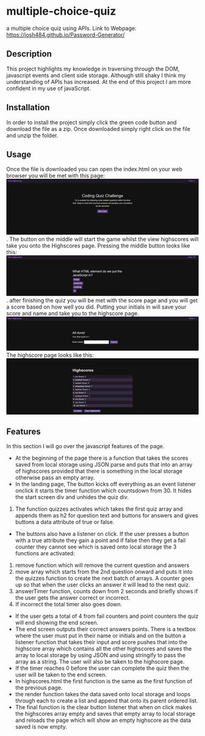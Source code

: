 # multiple-choice-quiz
a multiple choice quiz using APIs. 
Link to Webpage: https://josh484.github.io/Password-Generator/
## Description 
This project highlights my knowledge in traversing through the DOM, javascript events and client side storage.
Although still shaky I think my understanding of APIs has increased.
At the end of this project I am more confident in my use of javaScript. 
## Installation
In order to install the project simply click the green code button and download the file as a zip. 
Once downloaded simply right click on the file and unzip the folder.
## Usage 
Once the file is downloaded you can open the index.html on your web browser you will be met with this page:
![Quiz Landing page](assets/images/frontpage.png).
The button on the middle will start the game whilst the view highscores will take you onto the Highscores page. 
Pressing the middle button looks like this: 
![Quiz Start](assets/images/quizStart.png).
after finishing the quiz you will be met with the score page and you will get a score based on how well you did. 
Putting your initials in will save your score and name and take you to the highscore page.
![Quiz End](./assets/images/quizEnd.png)
The highscore page looks like this:
![High Scores](./assets/images/highScores.png)
## Features
In this section I will go over the javascript features of the page.
- At the beginning of the page there is a function that takes the scores saved from local storage using JSON.parse and puts that into an array of highscores provided that there is something in the local storage otherwise pass an empty array.
- In the landing page, The button kicks off everything as an event listener onclick it starts the timer function which countsdown from 30. It hides the start screen div and unhides the quiz div. 
1. The function quizzes activates which takes the first quiz array and appends them as h2 for question text and buttons for answers and gives buttons a data attribute of true or false.
- The buttons also have a listener on click. If the user presses a button with a true attribute they gain a point and if false then they get a fail counter they cannot see which is saved onto local storage the 3 functions are activated:
1. remove function which will remove the current question and answers
2. move array which starts from the 2nd question onward and puts it into the quizzes function to create the next batch of arrays. A counter goes up so that when the user clicks an answer it will lead to the next quiz.
3. answerTimer function, counts down from 2 seconds and briefly shows if the user gets the answer correct or incorrect. 
4. If incorrect the total timer also goes down.
- If the user gets a total of 4 from fail counters and point counters the quiz will end showing the end screen. 
- The end screen outputs their correct answers points. There is a textbox where the user must put in their name or initials and on the button a listener function that takes their input and score pushes that into the highscore array which contains all the other highscores and saves the array to local storage by using JSON and using stringify to pass the array as a string. The user will also be taken to the highscore page.
- If the timer reaches 0 before the user can complete the quiz then the user will be taken to the end screen.
- In highscores.html the first function is the same as the first function of the previous page.
- the render function takes the data saved onto local storage and loops through each to create a list and append that onto its parent ordered list.
- The final function is the clear button listener that when on click makes the highscores array empty and saves that empty array to local storage and reloads the page which will show an empty highscore as the data saved is now empty.

